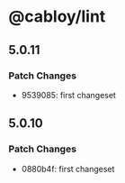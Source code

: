 # @cabloy/lint

## 5.0.11

### Patch Changes

- 9539085: first changeset

## 5.0.10

### Patch Changes

- 0880b4f: first changeset
